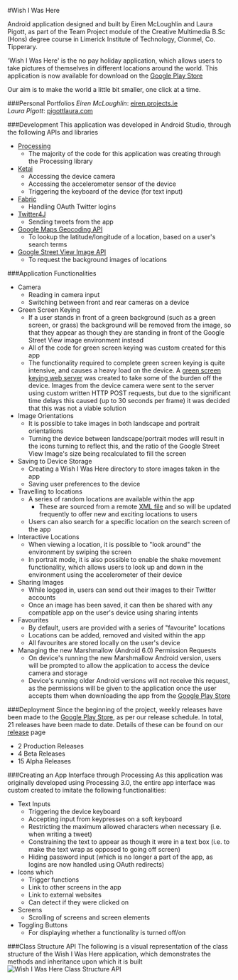 #Wish I Was Here

Android application designed and built by Eiren McLoughlin and Laura Pigott, as part of the Team Project module of the Creative Multimedia B.Sc (Hons) degree course in Limerick Institute of Technology, Clonmel, Co. Tipperary.

'Wish I Was Here' is the no pay holiday application, which allows users to take pictures of themselves in different locations around the world. This application is now available for download on the [Google Play Store](https://play.google.com/store/apps/details?id=processing.test.wish_i_was_here&ah=vSa3i6qQw1bEdd0nt5kwAgY1DjA)

Our aim is to make the world a little bit smaller, one click at a time.

###Personal Portfolios
_Eiren McLoughlin_: [eiren.projects.ie](www.eiren.projects.ie)  
_Laura Pigott_: [pigottlaura.com](www.pigottlaura.com)


###Development
This application was developed in Android Studio, through the following APIs and libraries
* [Processing](https://processing.org/)
	* The majority of the code for this application was creating through the Processing library
* [Ketai](http://ketai.org/)
	* Accessing the device camera
	* Accessing the accelerometer sensor of the device
	* Triggering the keyboard of the device (for text input)
* [Fabric](https://fabric.io/)
	* Handling OAuth Twitter logins
* [Twitter4J](http://twitter4j.org/)
	* Sending tweets from the app
* [Google Maps Geocoding API](https://developers.google.com/maps/documentation/geocoding/intro)
	* To lookup the latitude/longitude of a location, based on a user's search terms
* [Google Street View Image API](https://developers.google.com/maps/documentation/streetview/)
	* To request the background images of locations
  
  
###Application Functionalities
* Camera
	* Reading in camera input
	* Switching between front and rear cameras on a device
* Green Screen Keying
	* If a user stands in front of a green background (such as a green screen, or grass) the background will be removed from the image, so that they appear as though they are standing in front of the Google Street View image environment instead
	* All of the code for green screen keying was custom created for this app
	* The functionality required to complete green screen keying is quite intensive, and causes a heavy load on the device. A [green screen keying web server](https://github.com/wishiwashere/TeamProject-2016_webserver) was created to take some of the burden off the device. Images from the device camera were sent to the server using custom written HTTP POST requests, but due to the significant time delays this caused (up to 30 seconds per frame) it was decided that this was not a viable solution
* Image Orientations
	* It is possible to take images in both landscape and portrait orientations
	* Turning the device between landscape/portrait modes will result in the icons turning to reflect this, and the ratio of the Google Street View Image's size being recalculated to fill the screen
* Saving to Device Storage
	* Creating a Wish I Was Here directory to store images taken in the app
	* Saving user preferences to the device
* Travelling to locations
	* A series of random locations are available within the app
		* These are sourced from a remote [XML file](https://wishiwashere.github.io/random_locations.xml) and so will be updated frequently to offer new and exciting locations to users
	* Users can also search for a specific location on the search screen of the app 
* Interactive Locations
	* When viewing a location, it is possible to "look around" the environment by swiping the screen
	* In portrait mode, it is also possible to enable the shake movement functionality, which allows users to look up and down in the environment using the accelerometer of their device
* Sharing Images
	* While logged in, users can send out their images to their Twitter accounts
	* Once an image has been saved, it can then be shared with any compatible app on the user's device using sharing intents
* Favourites
	* By default, users are provided with a series of "favourite" locations
	* Locations can be added, removed and visited within the app
	* All favourites are stored locally on the user's device 
* Managing the new Marshmallow (Android 6.0) Permission Requests
	* On device's running the new Marshmallow Android version, users will be prompted to allow the application to access the device camera and storage
	* Device's running older Android versions will not receive this request, as the permissions will be given to the application once the user accepts them when downloading the app from the [Google Play Store](https://play.google.com/store/apps/details?id=processing.test.wish_i_was_here&ah=vSa3i6qQw1bEdd0nt5kwAgY1DjA)
  
###Deployment
Since the beginning of the project, weekly releases have been made to the [Google Play Store](https://play.google.com/store/apps/details?id=processing.test.wish_i_was_here&ah=vSa3i6qQw1bEdd0nt5kwAgY1DjA), as per our release schedule. In total, 21 releases have been made to date. Details of these can be found on our [release](https://github.com/wishiwashere/TeamProject-2016/releases) page
* 2 Production Releases
* 4 Beta Releases
* 15 Alpha Releases

	
###Creating an App Interface through Processing
As this application was originally developed using Processing 3.0, the entire app interface was custom created to imitate the following functionalities:
* Text Inputs
	* Triggering the device keyboard
	* Accepting input from keypresses on a soft keyboard
	* Restricting the maximum allowed characters when necessary (i.e. when writing a tweet)
	* Constraining the text to appear as though it were in a text box (i.e. to make the text wrap as opposed to going off screen)
	* Hiding password input (which is no longer a part of the app, as logins are now handled using OAuth redirects)
* Icons which
	* Trigger functions
	* Link to other screens in the app
	* Link to external websites
	* Can detect if they were clicked on
* Screens
	* Scrolling of screens and screen elements
* Toggling Buttons 
	* For displaying whether a functionality is turned off/on	
	
	
###Class Structure API
The following is a visual representation of the class structure of the Wish I Was Here application, which demonstrates the methods and inheritance upon which it is built
![Wish I Was Here Class Structure API](https://github.com/wishiwashere/TeamProject-2016/blob/master/Android_Studio/WishIWasHere_ClassStructure.png "Wish I Was Here Class Structure API")